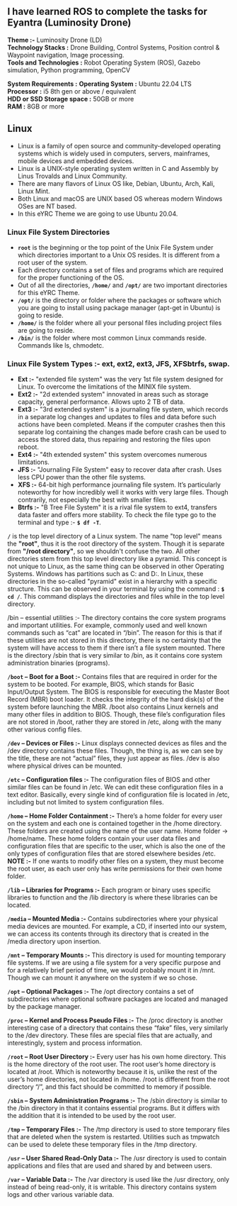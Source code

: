 ## I have learned ROS to complete the tasks for Eyantra (Luminosity Drone)
**Theme :-** Luminosity Drone (LD)<br>
**Technology Stacks :** Drone Building, Control Systems, Position control & Waypoint navigation, Image processing.<br>
**Tools and Technologies :** Robot Operating System (ROS), Gazebo simulation, Python programming, OpenCV<br>

**System Requirements :**
**Operating System :** Ubuntu 22.04 LTS<br>
**Processor :** i5 8th gen or above / equivalent<br>
**HDD or SSD Storage space :** 50GB or more<br>
**RAM :** 8GB or more<br>

## Linux
- Linux is a family of open source and community-developed operating systems which is widely used in computers, servers, mainframes, mobile devices and embedded devices.
- Linux is a UNIX-style operating system written in C and Assembly by Linus Trovalds and Linux Community.
- There are many flavors of Linux OS like, Debian, Ubuntu, Arch, Kali, Linux Mint.
- Both Linux and macOS are UNIX based OS whereas modern Windows OSes are NT based.
- In this eYRC Theme we are going to use Ubuntu 20.04.

### Linux File System Directories
- **`root`** is the beginning or the top point of the Unix File System under which directories important to a Unix OS resides. It is different from a root user of the system.
- Each directory contains a set of files and programs which are required for the proper functioning of the OS.
- Out of all the directories, **`/home/`** and **`/opt/`** are two important directories for this eYRC Theme.
- **`/opt/`** is the directory or folder where the packages or software which you are going to install using package manager (apt-get in Ubuntu) is going to reside.
- **`/home/`** is the folder where all your personal files including project files are going to reside.
- **`/bin/`** is the folder where most common Linux commands reside. Commands like ls, chmodetc.

### Linux File System Types :- ext, ext2, ext3, JFS, XFSbtrfs, swap.
- **Ext :-** "extended file system" was the very 1st file system designed for Linux. To overcome the limitations of the MINIX file system.
- **Ext2 :-** "2d extended system" innovated in areas such as storage capacity, general performance. Allows upto 2 TB of data.
- **Ext3 :-** "3rd extended system" is a journaling file system, which records in a separate log changes and updates to files and data before such actions have been completed. Means if the computer crashes then this separate log containing the changes made before crash can be used to access the stored data, thus repairing and restoring the files upon reboot.
- **Ext4 :-** "4th extended system" this system overcomes numerous limitations.
- **JFS :-** "Journaling File System" easy to recover data after crash. Uses less CPU power than the other file systems.
- **XFS :-** 64-bit high performance journaling file system. It’s particularly noteworthy for how incredibly well it works with very large files. Though contrarily, not especially the best with smaller files.
- **Btrfs :-** "B Tree File System" it is a rival file system to ext4, transfers data faster and offers more stability. 
To check the file type go to the terminal and type :- **`$ df -T`**.

**`/`** is the top level directory of a Linux system. The name "top level" means the **"root"**, thus it is the root directory of the system. Though it is separate from **"/root directory"**, so we shouldn't confuse the two.
All other directories stem from this top level directory like a pyramid. This concept is not unique to Linux, as the same thing can be observed in other Operating Systems. Windows has partitions such as C: and D:.
In Linux, these directories in the so-called "pyramid" exist in a hierarchy with a specific structure. This can be observed in your terminal by using the command : **`$ cd /`**.
This command displays the directories and files while in the top level directory.

/bin – essential utilities :- The directory contains the core system programs and important utilities. For example, commonly used and well known commands such as “cat” are located in “/bin”. The reason for this is that if these utilities are not stored in this directory, there is no certainty that the system will have access to them if there isn’t a file system mounted. There is the directory /sbin that is very similar to /bin, as it contains core system administration binaries (programs).


**`/boot` – Boot for a Boot :-** Contains files that are required in order for the system to be booted. For example, BIOS, which stands for Basic Input/Output System. The BIOS is responsible for executing the Master Boot Record (MBR) boot loader. It checks the integrity of the hard disk(s) of the system before launching the MBR. /boot also contains Linux kernels and many other files in addition to BIOS. Though, these file’s configuration files are not stored in /boot, rather they are stored in /etc, along with the many other various config files.

**`/dev` – Devices or Files :-** Linux displays connected devices as files and the /dev directory contains these files. Though, the thing is, as we can see by the title, these are not “actual” files, they just appear as files. /dev is also where physical drives can be mounted.

**`/etc` – Configuration files :-** The configuration files of BIOS and other similar files can be found in /etc. We can edit these configuration files in a text editor. Basically, every single kind of configuration file is located in /etc, including but not limited to system configuration files.

**`/home` – Home Folder Containment :-** There’s a home folder for every user on the system and each one is contained together in the /home directory. These folders are created using the name of the user name. Home folder → /home/name.
These home folders contain your user data files and configuration files that are specific to the user, which is also the one of the only types of configuration files that are stored elsewhere besides /etc.
**NOTE :-** If one wants to modify other files on a system, they must become the root user, as each user only has write permissions for their own home folder.

**`/lib` – Libraries for Programs :-** Each program or binary uses specific libraries to function and the /lib directory is where these libraries can be located.

**`/media` – Mounted Media :-** Contains subdirectories where your physical media devices are mounted. For example, a CD, if inserted into our system, we can access its contents through its directory that is created in the /media directory upon insertion.

**`/mnt` – Temporary Mounts :-** This directory is used for mounting temporary file systems. If we are using a file system for a very specific purpose and for a relatively brief period of time, we would probably mount it in /mnt. Though we can mount it anywhere on the system if we so chose.

**`/opt` – Optional Packages :-** The /opt directory contains a set of subdirectories where optional software packages are located and managed by the package manager.

**`/proc` – Kernel and Process Pseudo Files :-** The /proc directory is another interesting case of a directory that contains these “fake” files, very similarly to the /dev directory. These files are special files that are actually, and interestingly, system and process information.

**`/root` – Root User Directory :-** Every user has his own home directory. This is the home directory of the root user. The root user’s home directory is located at /root. Which is noteworthy because it is, unlike the rest of the user’s home directories, not located in /home. /root is different from the root directory “/”, and this fact should be committed to memory if possible.

**`/sbin` – System Administration Programs :-** The /sbin directory is similar to the /bin directory in that it contains essential programs. But it differs with the addition that it is intended to be used by the root user.

**`/tmp` – Temporary Files :-** The /tmp directory is used to store temporary files that are deleted when the system is restarted. Utilities such as tmpwatch can be used to delete these temporary files in the /tmp directory.

**`/usr` – User Shared Read-Only Data :-** The /usr directory is used to contain applications and files that are used and shared by and between users.

**`/var` – Variable Data :-** The /var directory is used like the /usr directory, only instead of being read-only, it is writable. This directory contains system logs and other various variable data.
